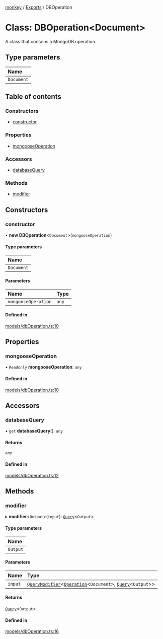 [monkey](../README.md) / [Exports](../modules.md) / DBOperation

# Class: DBOperation<Document\>

A class that contains a MongoDB operation.

## Type parameters

| Name |
| :------ |
| `Document` |

## Table of contents

### Constructors

- [constructor](DBOperation.md#constructor)

### Properties

- [mongooseOperation](DBOperation.md#mongooseoperation)

### Accessors

- [databaseQuery](DBOperation.md#databasequery)

### Methods

- [modifier](DBOperation.md#modifier)

## Constructors

### constructor

• **new DBOperation**<`Document`\>(`mongooseOperation`)

#### Type parameters

| Name |
| :------ |
| `Document` |

#### Parameters

| Name | Type |
| :------ | :------ |
| `mongooseOperation` | `any` |

#### Defined in

[models/dbOperation.ts:10](https://github.com/bpisano/monkey/blob/e8932a5/src/models/dbOperation.ts#L10)

## Properties

### mongooseOperation

• `Readonly` **mongooseOperation**: `any`

#### Defined in

[models/dbOperation.ts:10](https://github.com/bpisano/monkey/blob/e8932a5/src/models/dbOperation.ts#L10)

## Accessors

### databaseQuery

• `get` **databaseQuery**(): `any`

#### Returns

`any`

#### Defined in

[models/dbOperation.ts:12](https://github.com/bpisano/monkey/blob/e8932a5/src/models/dbOperation.ts#L12)

## Methods

### modifier

▸ **modifier**<`Output`\>(`input`): [`Query`](../interfaces/Query.md)<`Output`\>

#### Type parameters

| Name |
| :------ |
| `Output` |

#### Parameters

| Name | Type |
| :------ | :------ |
| `input` | [`QueryModifier`](../interfaces/QueryModifier.md)<[`Operation`](../interfaces/Operation.md)<`Document`\>, [`Query`](../interfaces/Query.md)<`Output`\>\> |

#### Returns

[`Query`](../interfaces/Query.md)<`Output`\>

#### Defined in

[models/dbOperation.ts:16](https://github.com/bpisano/monkey/blob/e8932a5/src/models/dbOperation.ts#L16)
